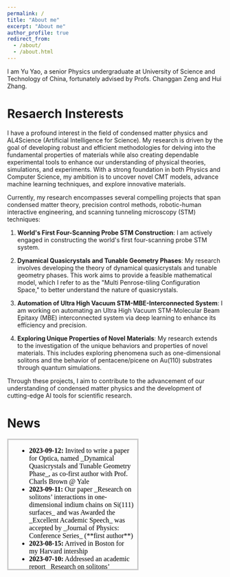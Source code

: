 ```yaml
---
permalink: /
title: "About me"
excerpt: "About me"
author_profile: true
redirect_from: 
  - /about/
  - /about.html
---
```

I am Yu Yao, a senior Physics undergraduate at University of Science and Technology of China, fortunately advised by Profs. Changgan Zeng and Hui Zhang. 
<!--
This is the front page of a website that is powered by the [academicpages template](https://github.com/academicpages/academicpages.github.io) and hosted on GitHub pages. [GitHub pages](https://pages.github.com) is a free service in which websites are built and hosted from code and data stored in a GitHub repository, automatically updating when a new commit is made to the respository. This template was forked from the [Minimal Mistakes Jekyll Theme](https://mmistakes.github.io/minimal-mistakes/) created by Michael Rose, and then extended to support the kinds of content that academics have: publications, talks, teaching, a portfolio, blog posts, and a dynamically-generated CV. You can fork [this repository](https://github.com/academicpages/academicpages.github.io) right now, modify the configuration and markdown files, add your own PDFs and other content, and have your own site for free, with no ads! An older version of this template powers my own personal website at [stuartgeiger.com](http://stuartgeiger.com), which uses [this Github repository](https://github.com/staeiou/staeiou.github.io).\
-->


Resaerch Insterests
======
I have a profound interest in the field of condensed matter physics and AL4Science (Artificial Intelligence for Science). My research is driven by the goal of developing robust and efficient methodologies for delving into the fundamental properties of materials while also creating dependable experimental tools to enhance our understanding of physical theories, simulations, and experiments. With a strong foundation in both Physics and Computer Science, my ambition is to uncover novel CMT models, advance machine learning techniques, and explore innovative materials.

Currently, my research encompasses several compelling projects that span condensed matter theory, precision control methods, robotic-human interactive engineering, and scanning tunneling microscopy (STM) techniques:

1. **World's First Four-Scanning Probe STM Construction**: I am actively engaged in constructing the world's first four-scanning probe STM system.

2. **Dynamical Quasicrystals and Tunable Geometry Phases**: My research involves developing the theory of dynamical quasicrystals and tunable geometry phases. This work aims to provide a feasible mathematical model, which I refer to as the "Multi Penrose-tiling Configuration Space," to better understand the nature of quasicrystals.

3. **Automation of Ultra High Vacuum STM-MBE-Interconnected System**: I am working on automating an Ultra High Vacuum STM-Molecular Beam Epitaxy (MBE) interconnected system via deep learning to enhance its efficiency and precision.

4. **Exploring Unique Properties of Novel Materials**: My research extends to the investigation of the unique behaviors and properties of novel materials. This includes exploring phenomena such as one-dimensional solitons and the behavior of pentacene/picene on Au(110) substrates through quantum simulations.

Through these projects, I aim to contribute to the advancement of our understanding of condensed matter physics and the development of cutting-edge AI tools for scientific research.


News
======
<iframe style="border: 3px solid #ccc; overflow-y: scroll; height: 300px;" srcdoc="
  <ul>
    <li><strong>2023-09-12:</strong> Invited to write a paper for Optica, named _Dynamical Quasicrystals and Tunable Geometry Phase_, as co-first author with Prof. Charls Brown @ Yale</li>
    <li><strong>2023-09-11:</strong> Our paper _Research on solitons’ interactions in one-dimensional indium chains on Si(111) surfaces_ and was Awarded the _Excellent Academic Speech_ was accepted by _Journal of Physics: Conference Series_ (**first author**) </li>
    <li><strong>2023-08-15:</strong> Arrived in Boston for my Harvard intership </li>
   <li><strong>2023-07-10:</strong> Addressed an academic report _Research on solitons’ interactions in one-dimensional indium chains on Si(111) surfaces_ and was Awarded the _Excellent Academic Speech_ prize </li>
   <li><strong>2023-06-25:</strong> Invited to take a 6-month intership at Harvard by Prof. Jenny Hoffman </li>
     <li><strong>2023-05-25:</strong> Invited to attend the Chinese Material Conference 2022~2023 at Shenzhen City. </li>
     <li><strong>2023-03-10:</strong> I am awarded _USTC Undergraduate Mentorship_</li>
  <li><strong>2023-03-08:</strong> Started to do a project regarding quasicyrstals with Prof. Charles Brown @ Yale</li>
   <li><strong>2023-03-01:</strong> I will be the TA for class _Electronic and Circuits_(210515.02.2023SP) in 2023 spring. </li>
    <!-- MORE -->
  </ul>
"></iframe>
